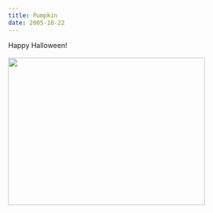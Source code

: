 ```yaml
---
title: Pumpkin
date: 2005-10-22
---
```

Happy Halloween!<br /><br /><a onblur="try {parent.deselectBloggerImageGracefully();} catch(e) {}" href="http://3.bp.blogspot.com/_zdYMSK7YuAA/SarhIUVl93I/AAAAAAAAFGY/r6bk8IPPnEU/s1600-h/pumpkin_web_medium.jpg"><img style="float:left; margin:0 10px 10px 0;cursor:pointer; cursor:hand;width: 400px; height: 300px;" src="http://3.bp.blogspot.com/_zdYMSK7YuAA/SarhIUVl93I/AAAAAAAAFGY/r6bk8IPPnEU/s400/pumpkin_web_medium.jpg" border="0" alt="" id="BLOGGER_PHOTO_ID_5308302643824031602" /></a>
